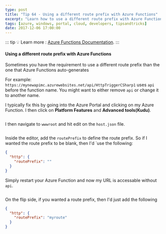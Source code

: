 ```yaml
---
type: post
title: "Tip 64 - Using a different route prefix with Azure Functions"
excerpt: "Learn how to use a different route prefix with Azure Function"
tags: [azure, windows, portal, cloud, developers, tipsandtricks]
date: 2017-12-06 17:00:00
---
```


::: tip
:bulb: Learn more : [Azure Functions Documentation](https://docs.microsoft.com/azure/azure-functions/?WT.mc_id=docs-azuredevtips-azureappsdev).
:::

#### Using a different route prefix with Azure Functions

Sometimes you have the requirement to use a different route prefix than the one that Azure Functions auto-generates

For example: `https://mynewapimc.azurewebsites.net/api/HttpTriggerCSharp1` uses `api` before the function name. You might want to either remove `api` or change it to another name. 

I typically fix this by going into the Azure Portal and clicking on my Azure Function. I then click on **Platform Features** and **Advanced tools(Kudu)**. 

<img :src="$withBase('/files/azfunckudu1.png')">

I then navigate to `wwwroot` and hit edit on the `host.json` file. 

<img :src="$withBase('/files/azfunckudu2.png')">

Inside the editor, add the `routePrefix` to define the route prefix. So if I wanted the route prefix to be blank, then I'd `use the following:

```json
{
  "http": {
    "routePrefix": ""
  }
}
```

Simply restart your Azure Function and now my URL is accessable without `api`.

<img :src="$withBase('/files/azfunckudu3.png')">

On the flip side, if you wanted a route prefix, then I'd just add the following

```json
{
  "http": {
    "routePrefix": "myroute"
  }
}
```

<img :src="$withBase('/files/azfunckudu4.png')">

